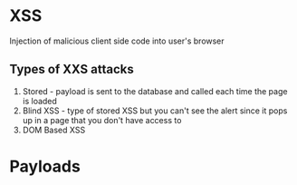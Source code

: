 # XSS
Injection of malicious client side code into user's browser 

## Types of XXS attacks
1. Stored - payload is sent to the database and called each time the page is loaded
2. Blind XSS - type of stored XSS but you can't see the alert since it pops up in a page that you don't have access to
3. DOM Based XSS 

# Payloads
